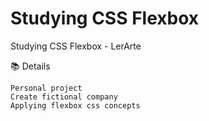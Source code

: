 # Studying CSS Flexbox
Studying CSS Flexbox - LerArte

📚 Details

    Personal project
    Create fictional company
    Applying flexbox css concepts
    
    
